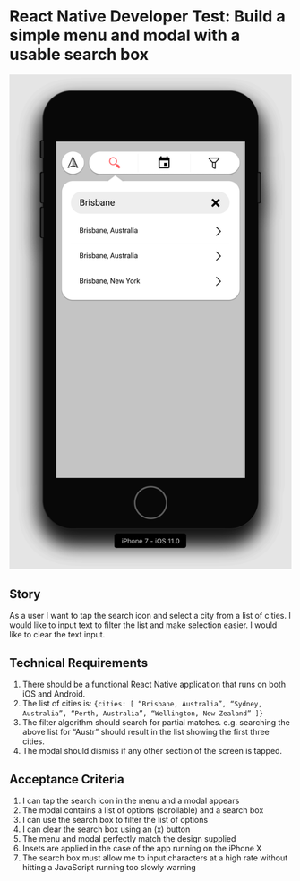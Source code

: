 # React Native Developer Test: Build a simple menu and modal with a usable search box

![alt text](https://raw.githubusercontent.com/agungsb/kerb-works-app/master/assets/example.png)

## Story

As a user I want to tap the search icon and select a city from a list of cities. I would like to input text to filter the list and make selection easier. I would like to clear the text input.

## Technical Requirements

1) There should be a functional React Native application that runs on both iOS and Android.
2) The list of cities is:
`{cities: [
      “Brisbane, Australia”,
      “Sydney, Australia”,
      “Perth, Australia”,
      “Wellington, New Zealand”
]}`
3) The filter algorithm should search for partial matches. e.g. searching the above list for “Austr” should result in the list showing the first three cities.
4) The modal should dismiss if any other section of the screen is tapped.

## Acceptance Criteria

1) I can tap the search icon in the menu and a modal appears
2) The modal contains a list of options (scrollable) and a search box
3) I can use the search box to filter the list of options
4) I can clear the search box using an (x) button
5) The menu and modal perfectly match the design supplied
6) Insets are applied in the case of the app running on the iPhone X
7) The search box must allow me to input characters at a high rate without hitting a JavaScript
running too slowly warning
